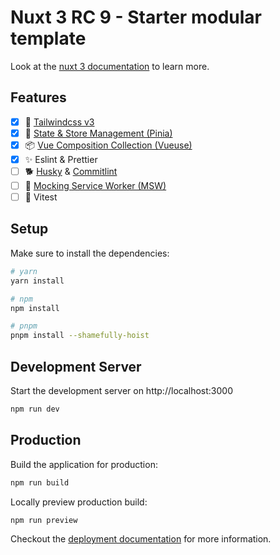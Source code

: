 # Nuxt 3 RC 9 - Starter modular template

Look at the [nuxt 3 documentation](https://v3.nuxtjs.org) to learn more.

## Features

- [x] 🌊 [Tailwindcss v3](https://tailwindcss.com/)
- [x] 🍍 [State & Store Management (Pinia)](https://pinia.vuejs.org/)
- [x] 📦 [Vue Composition Collection (Vueuse)](https://vueuse.org/)
- [x] ✨ Eslint & Prettier
- [ ] 🐕 [Husky](https://typicode.github.io/husky/#/?id=features) & [Commitlint](https://github.com/conventional-changelog/commitlint)
- [ ] 🥸 [Mocking Service Worker (MSW)](https://mswjs.io/)
- [ ] 🤖 Vitest

## Setup

Make sure to install the dependencies:

```bash
# yarn
yarn install

# npm
npm install

# pnpm
pnpm install --shamefully-hoist
```

## Development Server

Start the development server on http://localhost:3000

```bash
npm run dev
```

## Production

Build the application for production:

```bash
npm run build
```

Locally preview production build:

```bash
npm run preview
```

Checkout the [deployment documentation](https://v3.nuxtjs.org/guide/deploy/presets) for more information.
